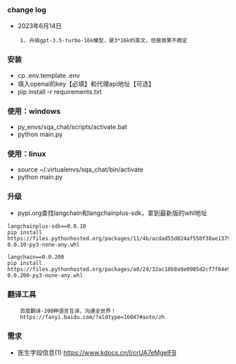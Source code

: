 
### change log

- 2023年6月14日
```angular2html
    1. 升级gpt-3.5-turbo-16k模型，是3*16k的英文，但是效果不稳定
```

### 安装

- cp .env.template .env
- 填入openai的key【必填】和代理api地址【可选】
- pip install -r requirements.txt

### 使用：windows
- py_envs/sqa_chat/scripts/activate.bat
- python main.py

### 使用：linux
- source ~/.virtualenvs/sqa_chat/bin/activate
- python main.py

### 升级
- pypi.org查找langchain和langchainplus-sdk，拿到最新版的whl地址
```shell
langchainplus-sdk==0.0.10
pip install https://files.pythonhosted.org/packages/11/4b/acdad55d824af550f38ae1379f5cd3c703d0076265ef2d9a41bb1d100069/langchainplus_sdk-0.0.10-py3-none-any.whl

langchain==0.0.200
pip install https://files.pythonhosted.org/packages/a8/2d/32ac18b8a9e0905d2cf7f64e9c5e58b9e03f5c0461d7ca7eac97e58cc9bb/langchain-0.0.200-py3-none-any.whl
```

### 翻译工具
```angular2html
    百度翻译-200种语言互译、沟通全世界！
    https://fanyi.baidu.com/?aldtype=16047#auto/zh
```


### 需求
- 医生字段信息(1)
https://www.kdocs.cn/l/crUA7eMgelFB